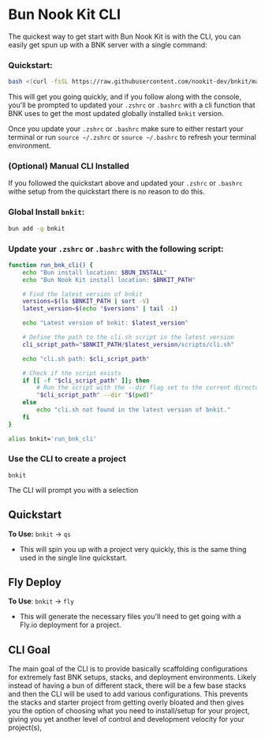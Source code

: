 # Bun Nook Kit CLI
The quickest way to get start with Bun Nook Kit is with the CLI, you can easily get spun up with a BNK server with a single command:

### Quickstart:
```bash
bash <(curl -fsSL https://raw.githubusercontent.com/nookit-dev/bnkit/main/scripts/quickstart.sh)
```

This will get you going quickly, and if you follow along with the console, you'll be prompted to updated your `.zshrc` or `.bashrc` with a cli function that BNK uses to get the most updated globally installed `bnkit` version.

Once you update your `.zshrc` or `.bashrc` make sure to either restart your terminal or run 
`source ~/.zshrc` or `source ~/.bashrc`  to refresh your terminal environment.

### (Optional) Manual CLI Installed
If you followed the quickstart above and updated your `.zshrc` or  `.bashrc` withe setup from the quickstart there is no reason to do this.
### Global Install `bnkit`:
```bash
bun add -g bnkit
```

### Update your `.zshrc` or `.bashrc`  with the following script:
```bash
function run_bnk_cli() {
    echo "Bun install location: $BUN_INSTALL"
    echo "Bun Nook Kit install location: $BNKIT_PATH"

    # Find the latest version of bnkit
    versions=$(ls $BNKIT_PATH | sort -V)
    latest_version=$(echo "$versions" | tail -1)

    echo "Latest version of bnkit: $latest_version"

    # Define the path to the cli.sh script in the latest version
    cli_script_path="$BNKIT_PATH/$latest_version/scripts/cli.sh"

    echo "cli.sh path: $cli_script_path"

    # Check if the script exists
    if [[ -f "$cli_script_path" ]]; then
        # Run the script with the --dir flag set to the current directory
        "$cli_script_path" --dir "$(pwd)"
    else
        echo "cli.sh not found in the latest version of bnkit."
    fi
}

alias bnkit='run_bnk_cli'
```

### Use the CLI to create a project
`bnkit`

The CLI will prompt you with a selection
## Quickstart
**To Use:** `bnkit`  -> `qs`
- This will spin you up with a project very quickly, this is the same thing used in the single line quickstart.

## Fly Deploy
**To Use**: `bnkit` -> `fly`
- This will generate the necessary files you'll need to get going with a Fly.io deployment for a project.

## CLI Goal
The main goal of the CLI is to provide basically scaffolding configurations for extremely fast BNK setups, stacks, and deployment environments. Likely instead of having a bun of different stack, there will be a few base stacks and then the CLI will be used to add various configurations. This prevents the stacks and starter project from getting overly bloated and then gives you the option of choosing what you need to install/setup for your project, giving you yet another level of control and development velocity for your project(s),  